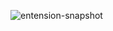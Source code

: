 ![entension-snapshot](https://github.com/user-attachments/assets/0387e2d6-81c4-4e8f-9545-658513cbb181)

